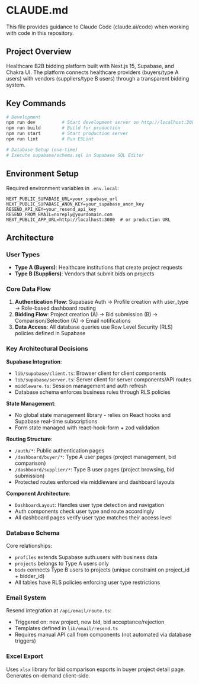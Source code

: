 # CLAUDE.md

This file provides guidance to Claude Code (claude.ai/code) when working with code in this repository.

## Project Overview

Healthcare B2B bidding platform built with Next.js 15, Supabase, and Chakra UI. The platform connects healthcare providers (buyers/type A users) with vendors (suppliers/type B users) through a transparent bidding system.

## Key Commands

```bash
# Development
npm run dev          # Start development server on http://localhost:3000
npm run build        # Build for production
npm run start        # Start production server
npm run lint         # Run ESLint

# Database Setup (one-time)
# Execute supabase/schema.sql in Supabase SQL Editor
```

## Environment Setup

Required environment variables in `.env.local`:
```
NEXT_PUBLIC_SUPABASE_URL=your_supabase_url
NEXT_PUBLIC_SUPABASE_ANON_KEY=your_supabase_anon_key
RESEND_API_KEY=your_resend_api_key
RESEND_FROM_EMAIL=noreply@yourdomain.com
NEXT_PUBLIC_APP_URL=http://localhost:3000  # or production URL
```

## Architecture

### User Types
- **Type A (Buyers)**: Healthcare institutions that create project requests
- **Type B (Suppliers)**: Vendors that submit bids on projects

### Core Data Flow
1. **Authentication Flow**: Supabase Auth → Profile creation with user_type → Role-based dashboard routing
2. **Bidding Flow**: Project creation (A) → Bid submission (B) → Comparison/Selection (A) → Email notifications
3. **Data Access**: All database queries use Row Level Security (RLS) policies defined in Supabase

### Key Architectural Decisions

**Supabase Integration**:
- `lib/supabase/client.ts`: Browser client for client components
- `lib/supabase/server.ts`: Server client for server components/API routes
- `middleware.ts`: Session management and auth refresh
- Database schema enforces business rules through RLS policies

**State Management**:
- No global state management library - relies on React hooks and Supabase real-time subscriptions
- Form state managed with react-hook-form + zod validation

**Routing Structure**:
- `/auth/*`: Public authentication pages
- `/dashboard/buyer/*`: Type A user pages (project management, bid comparison)
- `/dashboard/supplier/*`: Type B user pages (project browsing, bid submission)
- Protected routes enforced via middleware and dashboard layouts

**Component Architecture**:
- `DashboardLayout`: Handles user type detection and navigation
- Auth components check user type and route accordingly
- All dashboard pages verify user type matches their access level

### Database Schema

Core relationships:
- `profiles` extends Supabase auth.users with business data
- `projects` belongs to Type A users only
- `bids` connects Type B users to projects (unique constraint on project_id + bidder_id)
- All tables have RLS policies enforcing user type restrictions

### Email System

Resend integration at `/api/email/route.ts`:
- Triggered on: new project, new bid, bid acceptance/rejection
- Templates defined in `lib/email/resend.ts`
- Requires manual API call from components (not automated via database triggers)

### Excel Export

Uses `xlsx` library for bid comparison exports in buyer project detail page. Generates on-demand client-side.
